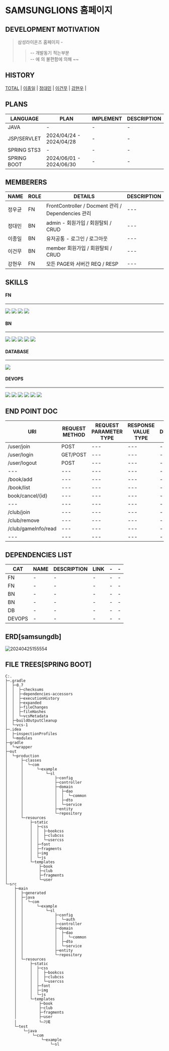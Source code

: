 # SAMSUNGLIONS 홈페이지

DEVELOPMENT MOTIVATION
---
> 삼성라이온즈 홈페이지 -
> > -- 개발동기 적는부분<br> 
> > -- 에 의 불편함에 의해 ~~ <br> 
 

HISTORY
---
[TOTAL](DOCUMENT/HISTORY/TOTAL) | [이종일](DOCUMENT/HISTORY/이종일) | [정대민](DOCUMENT/HISTORY/정대민) | [이건무](DOCUMENT/HISTORY/이건무) |  [강현우](DOCUMENT/HISTORY/강현우) | 


PLANS
---
 |LANGUAGE|PLAN|IMPLEMENT|DESCRIPTION|
 |-|-|-|-|
 |JAVA|-|-|-|
 |JSP/SERVLET|2024/04/24 - 2024/04/28|-|-|
 |SPRING STS3|-|-|-|
 |SPRING BOOT|2024/06/01 - 2024/06/30|-|-|
 

MEMBERERS
--- 
|NAME|ROLE|DETAILS|DESCRIPTION| 
|---|---|---|---|
|정우균|FN| FrontController / Docment 관리 / Dependencies  관리 |---|
|정대민|BN| admin - 회원가입 / 회원탈퇴 / CRUD|---|
|이종일|BN| 유저공통 - 로그인 / 로그아웃|---|
|이건무|BN| member 회원가입 / 회원탈퇴 /  CRUD|---|
|강현우|FN| 모든 PAGE와 서버간 REQ / RESP |---|

SKILLS
---

#### FN
---
<img src="https://img.shields.io/badge/HTML5-3366CC?style=for-the-badge&logo=htmlacademy&logoColor=white"> <img src="https://img.shields.io/badge/CSS-1572B6?style=for-the-badge&logo=css3&logoColor=white"> <img src="https://img.shields.io/badge/JAVASCRIPT-F7DF1E?style=for-the-badge&logo=javascript&logoColor=white"> <img src="https://img.shields.io/badge/JQUERY-0769AD?style=for-the-badge&logo=jquery&logoColor=white"> 


#### BN
---
<img src="https://img.shields.io/badge/JAVA-005571?style=for-the-badge&logo=doubanread&logoColor=white"> <img src="https://img.shields.io/badge/JSP-1E8CBE?style=for-the-badge&logo=doubanread&logoColor=white"> <img src="https://img.shields.io/badge/SERVLET-4B4B77?style=for-the-badge&logo=doubanread&logoColor=white"> <img src="https://img.shields.io/badge/SPRING-STS3-6DB33F?style=for-the-badge&logo=spring&logoColor=white"> <img src="https://img.shields.io/badge/SPRINGBOOT-6DB33F?style=for-the-badge&logo=springboot&logoColor=white"> 

#### DATABASE
---
<img src="https://img.shields.io/badge/MYSQL-4479A1?style=for-the-badge&logo=mysql&logoColor=white">  


#### DEVOPS
---
<img src="https://img.shields.io/badge/GIT-F05032?style=for-the-badge&logo=git&logoColor=white"> <img src="https://img.shields.io/badge/GITHUB-181717?style=for-the-badge&logo=github2&logoColor=white"> <img src="https://img.shields.io/badge/AWS-EC2-FF9900?style=for-the-badge&logo=amazonec2&logoColor=white"> <img src="https://img.shields.io/badge/DOCKER-2496ED?style=for-the-badge&logo=docker&logoColor=white"> <img src="https://img.shields.io/badge/DOCKERHUB-2496ED?style=for-the-badge&logo=docker&logoColor=white"> <img src="https://img.shields.io/badge/JENKINS-D24939?style=for-the-badge&logo=jenkins&logoColor=white"> 


END POINT DOC
---
|URI|REQUEST METHOD|REQUEST PARAMETER TYPE|RESPONSE VALUE TYPE|DESCRIPTION|
|---|---|---|---|---|
|/user/join|POST|---|---|---|
|/user/login|GET/POST|---|---|---|
|/user/logout|POST|---|---|---|
|---|---|---|---|---|
|/book/add|---|---|---|---|
|/book/list|---|---|---|---|
|book/cancel/{id}|---|---|---|---|
|---|---|---|---|---|
|/club/join|---|---|---|---|
|/club/remove|---|---|---|---|
|/club/gameInfo/read|---|---|---|---|
|---|---|---|---|---|

DEPENDENCIES LIST
---
|CAT|NAME|DESCRIPTION|LINK|-|-|
|-|-|-|-|-|-|
|FN|-|-|-|-|-|
|FN|-|-|-|-|-|
|BN|-|-|-|-|-|
|BN|-|-|-|-|-|
|DB|-|-|-|-|-|
|DEVOPS|-|-|-|-|-|


ERD[samsungdb]
---
![20240425155554](https://github.com/jungwoogyun/EM-01-PROJECTS/assets/84259104/8631169d-3c85-4be4-a097-613bf1e5b7e0)


FILE TREES[SPRING BOOT]
--- 
```
C:.
├─.gradle
│  ├─8.7
│  │  ├─checksums
│  │  ├─dependencies-accessors
│  │  ├─executionHistory
│  │  ├─expanded
│  │  ├─fileChanges
│  │  ├─fileHashes
│  │  └─vcsMetadata
│  ├─buildOutputCleanup
│  └─vcs-1
├─.idea
│  ├─inspectionProfiles
│  └─modules
├─gradle
│  └─wrapper
├─out
│  └─production
│      ├─classes
│      │  └─com
│      │      └─example
│      │          └─sl
│      │              ├─config
│      │              ├─controller
│      │              ├─domain
│      │              │  ├─dao
│      │              │  │  └─common
│      │              │  ├─dto
│      │              │  └─service
│      │              ├─entity
│      │              └─repository
│      └─resources
│          ├─static
│          │  ├─css
│          │  │  ├─bookcss
│          │  │  ├─clubcss
│          │  │  └─usercss
│          │  ├─font
│          │  ├─fragments
│          │  ├─img
│          │  └─js
│          └─templates
│              ├─book
│              ├─club
│              ├─fragments
│              └─user
└─src
    ├─main
    │  ├─generated
    │  ├─java
    │  │  └─com
    │  │      └─example
    │  │          └─sl
    │  │              ├─config
    │  │              │  └─auth
    │  │              ├─controller
    │  │              ├─domain
    │  │              │  ├─dao
    │  │              │  │  └─common
    │  │              │  ├─dto
    │  │              │  └─service
    │  │              ├─entity
    │  │              └─repository
    │  └─resources
    │      ├─static
    │      │  ├─css
    │      │  │  ├─bookcss
    │      │  │  ├─clubcss
    │      │  │  └─usercss
    │      │  ├─font
    │      │  ├─img
    │      │  └─js
    │      └─templates
    │          ├─book
    │          ├─club
    │          ├─fragments
    │          ├─user
    │          └─기록
    └─test
        └─java
            └─com
                └─example
                    └─sl

